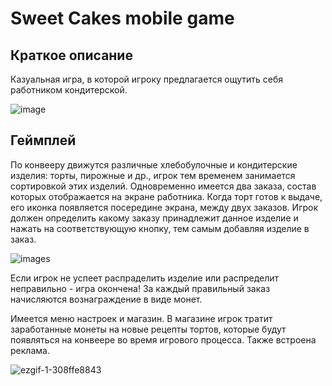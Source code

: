 # Sweet Cakes mobile game

## Краткое описание

Казуальная игра, в которой игроку предлагается ощутить себя работником кондитерской.


![image](https://user-images.githubusercontent.com/51335422/162022704-4d3439bc-7b3d-4dc0-ab89-556dedd82308.png)

## Геймплей

По конвееру движутся различные хлебобулочные и кондитерские изделия: торты, пирожные и др., игрок тем временем занимается сортировкой этих изделий. Одновременно имеется два заказа, состав которых отображается на экране работника. Когда торт готов к выдаче, его иконка появляется посередине экрана, между двух заказов. Игрок должен определить какому заказу принадлежит данное изделие и нажать на соответствующую кнопку, тем самым добавляя изделие в заказ.

![images](https://user-images.githubusercontent.com/51335422/162024853-26e403ec-7f98-4ca7-9a8a-b0c66b62f789.png)

Если игрок не успеет распраделить изделие или распределит неправильно - игра окончена! За каждый правильный заказ начисляются вознаграждение в виде монет.

Имеется меню настроек и магазин. В магазине игрок тратит заработанные монеты на новые рецепты тортов, которые будут появляться на конвеере во время игрового процесса.
Также встроена реклама.

![ezgif-1-308ffe8843](https://user-images.githubusercontent.com/51335422/162031259-cb9cccb4-4daf-4474-8291-ab38ee12fe5a.gif)


